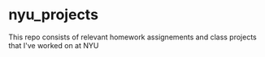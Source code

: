 # nyu_projects

This repo consists of relevant homework assignements and class projects that I've worked on at NYU
